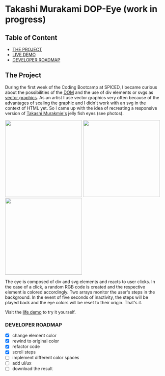 # Takashi Murakami DOP-Eye (work in progress)

## Table of Content

-   [THE PROJECT](#the-project)
-   [LIVE DEMO](#live-demo)
-   [DEVELOPER ROADMAP](#roadmap)

## The Project <a name="the-project"></a>

During the first week of the Coding Bootcamp at SPICED, I became curious about the possibilities of the [DOM](https://en.wikipedia.org/wiki/Document_Object_Model) and the use of div elements or svgs as [vector graphics](https://en.wikipedia.org/wiki/Vector_graphics). As an artist I use vector graphics very often because of the advantages of scaling the graphic and I didn't work with an svg in the context of HTML yet. So I came up with the idea of ​​recreating a responsive version of [Takashi Murakmie's](https://en.wikipedia.org/wiki/Takashi_Murakami) jelly fish eyes (see photos).

<img src="https://fineartmultiple.de/media/product/6f4/jellyfish-eyes-tmu-43-1501160216-300-dbd.jpg" width="250"> <img src="https://d16kd6gzalkogb.cloudfront.net/__sized__/auction_artwork_images/Takashi-Murakami-Jellyfish-Eyes-Painting-2000-thumbnail_webp-9999x9999.webp" width="250"> <img src="https://www.kollerauktionen.ch/CatCache/catcache.3/pictures/446492/446492_m_1.jpg" width="250">

The eye is composed of div and svg elements and reacts to user clicks. In the case of a click, a random RGB code is created and the respective element is colored accordingly. Two arrays monitor the user's steps in the background. In the event of five seconds of inactivity, the steps will be played back and the eye colors will be reset to their origin. That's it.

<a name="live-demo"></a>
Visit the [life demo](https://codepen.io/sirpixiejerry/pen/eYVXRLW) to try it yourself.

### DEVELOPER ROADMAP <a name="roadmap"></a>

-   [x] change element color
-   [x] rewind to original color
-   [x] refactor code
-   [x] scroll steps
-   [ ] implement different color spaces
-   [ ] add ui/ux
-   [ ] download the result

